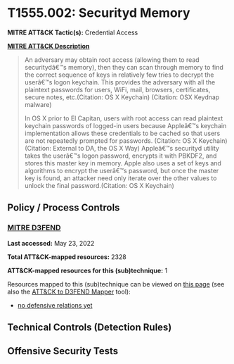 # T1555.002: Securityd Memory
**MITRE ATT&CK Tactic(s):** Credential Access

**[MITRE ATT&CK Description](https://attack.mitre.org/techniques/T1555/002)**
<blockquote>An adversary may obtain root access (allowing them to read securitydâ€™s memory), then they can scan through memory to find the correct sequence of keys in relatively few tries to decrypt the userâ€™s logon keychain. This provides the adversary with all the plaintext passwords for users, WiFi, mail, browsers, certificates, secure notes, etc.(Citation: OS X Keychain) (Citation: OSX Keydnap malware)

In OS X prior to El Capitan, users with root access can read plaintext keychain passwords of logged-in users because Appleâ€™s keychain implementation allows these credentials to be cached so that users are not repeatedly prompted for passwords. (Citation: OS X Keychain) (Citation: External to DA, the OS X Way) Appleâ€™s securityd utility takes the userâ€™s logon password, encrypts it with PBKDF2, and stores this master key in memory. Apple also uses a set of keys and algorithms to encrypt the userâ€™s password, but once the master key is found, an attacker need only iterate over the other values to unlock the final password.(Citation: OS X Keychain)</blockquote>

## Policy / Process Controls
### [MITRE D3FEND](https://d3fend.mitre.org/)
**Last accessed:** May 23, 2022

**Total ATT&CK-mapped resources:** 2328

**ATT&CK-mapped resources for this (sub)technique:** 1

Resources mapped to this (sub)technique can be viewed on [this page](https://d3fend.mitre.org/) (see also the [ATT&CK to D3FEND Mapper](https://d3fend.mitre.org/tools/attack-mapper) tool):

* [no defensive relations yet](https://d3fend.mitre.org/technique/d3f:nodefensiverelationsyet)

## Technical Controls (Detection Rules)

## Offensive Security Tests
